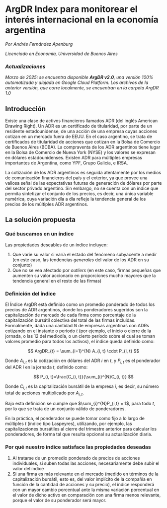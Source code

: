 # ArgDR Index para monitorear el interés internacional en la economía argentina

*Por Andrés Fernández Apenburg*

*Licenciado en Economía, Universidad de Buenos Aires*


### *Actualizaciones*
*Marzo de 2025: se encuentra disponible **ArgDR v2.0**, una versión 100% automatizada y alojada en Google Cloud Platform. Los archivos de la anterior versión, que corre localmente, se encuentran en la carpeta ArgDR 1.0*

## Introducción
Existe una clase de activos financieros llamados ADR (del inglés American Drawing Right). Un ADR es un certificado de titularidad, por parte de un residente estadounidense, de una acción de una empresa cuyas acciones cotizan en un mercado fuera de EEUU. En el caso argentino, se trata de certificados de titularidad de acciones que cotizan en la Bolsa de Comercio de Buenos Aires (BCBA). La compraventa de los ADR argentinos tiene lugar en la Bolsa de Comercio de Nueva York (NYSE) y los valores se expresan en dólares estadounidenses. Existen ADR para múltiples empresas importantes de Argentina, como YPF, Grupo Galicia, e IRSA. 

La cotización de los ADR argentinos es seguida atentamente por los medios de comunicación financieros del país y el exterior, ya que provee una valiosa señal de las expectativas futuras de generación de dólares por parte del sector privado argentino. Sin embargo, no se cuenta con un índice que permita sintetizar el conjunto de los precios, es decir, una única variable numérica, cuya variación día a día refleje la tendencia general de los precios de los múltiples ADR argentinos. 

## La solución propuesta

### Qué buscamos en un índice
Las propiedades deseables de un índice incluyen:
1. Que varíe su valor si varía el estado del fenómeno subyacente a medir (en este caso, las tendencias *generales* del valor de los ADR en su conjunto)
2. Que no se vea afectado por *outliers* (en este caso, firmas pequeñas que aumenten su valor accionario en proporciones mucho mayores que la tendencia general en el resto de las firmas)


### Definición del índice
El Índice ArgDR está definido como un promedio ponderado de todos los precios de ADR argentinos, donde los ponderadores sugeridos son la capitalización de mercado de cada firma como porcentaje de la capitalización bursátil colectiva del total de las firmas incluidas. 
Formalmente, dada una cantidad $N$ de empresas argentinas con ADRs cotizando en el instante o periodo $t$ (por ejemplo, el inicio o cierre de la jornada, o las 12 del mediodía, o un cierto período sobre el cual se toman valores promedio para todos los activos), el índice queda definido como: 

$$ 
ArgDR_{t} = \sum_{i=1}^{N} A_{i, t} \cdot P_{i, t}
$$

Donde $A_{i,t}$ es la cotización en dólares del ADR $i$ en $t$, y $P_{i,t}$ es el ponderador del ADR $i$ en la jornada $t$, definido como:

$$
P_{i, t}=\frac{C_{i, t}}{\sum_{i}^{N}C_{i, t}}
$$

Donde ${C_{i, t}}$ es la capitalización bursátil de la empresa $i$, es decir, su número total de acciones multiplicado por $A_{i, t}$.

Bajo esta definición se cumple que $\sum_{i}^{N}P_{i,t} = 1$, para todo $t$, por lo que se trata de un conjunto válido de ponderadores.

En la práctica, el ponderador se puede tomar como fijo a lo largo de múltiples $t$ (índice tipo Laspeyres), utilizando, por ejemplo, las capitalizaciones bursátiles al cierre del trimestre anterior para calcular los ponderadores, de forma tal que resulta opcional su actualización diaria. 

### Por qué nuestro índice satisface las propiedades deseadas
1. Al tratarse de un promedio ponderado de precios de acciones individuales, si suben todas las acciones, necesariamente debe subir el valor del índice
2. Si una firma es más relevante en el mercado (medido en términos de la capitalización bursátil, esto es, del valor implícito de la compañía en función de la cantidad de acciones y su precio), el índice responderá con un mayor cambio porcentual ante la misma variación porcentual en el valor de dicho activo en comparación con una firma menos relevante, porque el valor de su ponderador será mayor.
